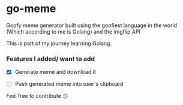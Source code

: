 # go-meme
Goofy meme generator built using the goofiest language in the world (Which according to me is Golang) and the imgflip API

This is part of my journey learning Golang. 

### Features I added/ want to add

- [x] Generate meme and download it
- [ ] Push generated meme into user's clipboard


Feel free to contribute :))
